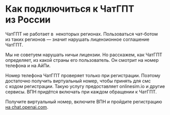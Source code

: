 # Как подключиться к&nbsp;ЧатГПТ из&nbsp;России

ЧатГПТ не&nbsp;работает в&nbsp; некоторых регионах. Пользоваться чат-ботом из&nbsp;таких регионов&nbsp;&mdash; значит нарушать лицензионное соглашение ЧатГПТ. 

Мы&nbsp;не&nbsp;советуем нарушать ничьи лицензии. Но&nbsp;расскажем, как ЧатГПТ определяет, из&nbsp;какой страны его пользователь.
Он смотрит на номер телефона и на АйПи.    

Номер телефона ЧатГПТ проверяет только при регистрации. Поэтому достаточно получить виртуальный номер, чтобы принять для смс с&nbsp;кодом регистрации. Такую услугу предоставляет onlinesim.io и&nbsp;другие сервисы. ВПН придётся включать при каждом обращении к&nbsp;ЧатГПТ.

Получите виртуальный номер, включите ВПН и&nbsp;пройдите регистрацию [на&nbsp;chat.openai.com](https://chat.openai.com/).
